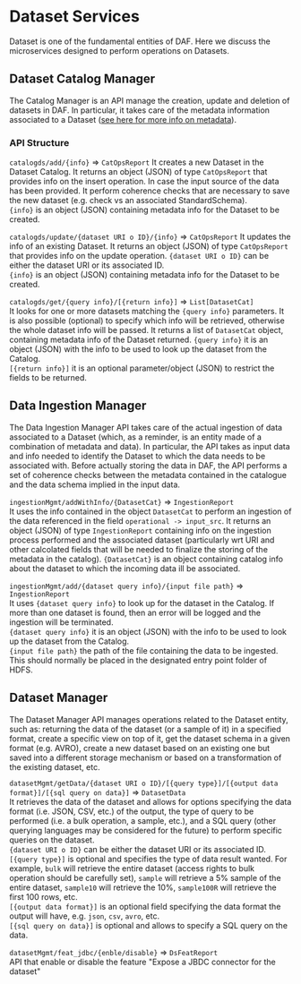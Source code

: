 # Dataset Services
Dataset is one of the fundamental entities of DAF. Here we discuss the microservices designed to perform operations on Datasets.

## Dataset Catalog Manager
The Catalog Manager is an API manage the creation, update and deletion of datasets in DAF. In particular, it takes care of the metadata information associated to a Dataset ([see here for more info on metadata](https://github.com/lilloraffa/daf-datamgmt/blob/master/datamgmt/metadata/dataset_metadata.md)).

### API Structure
`catalogds/add/{info}` => `CatOpsReport`
It creates a new Dataset in the Dataset Catalog. It returns an object (JSON) of type `CatOpsReport` that provides info on the insert operation. In case the input source of the data has been provided. It perform coherence checks that are necessary to save the new dataset (e.g. check vs an associated StandardSchema).   
`{info}` is an object (JSON) containing metadata info for the Dataset to be created.

`catalogds/update/{dataset URI o ID}/{info}` => `CatOpsReport`
It updates the info of an existing Dataset. It returns an object (JSON) of type `CatOpsReport` that provides info on the update operation.
`{dataset URI o ID}` can be either the dataset URI or its associated ID.  
`{info}` is an object (JSON) containing metadata info for the Dataset to be created.

`catalogds/get/{query info}/[{return info}]` => `List[DatasetCat]`  
It looks for one or more datasets matching the `{query info}` parameters. It is also possible (optional) to specify which info will be retrieved, otherwise the whole dataset info will be passed. It returns a list of `DatasetCat` object, containing metadata info of the Dataset returned.
`{query info}` it is an object (JSON) with the info to be used to look up the dataset from the Catalog.  
`[{return info}]` it is an optional parameter/object (JSON) to restrict the fields to be returned.

## Data Ingestion Manager
The Data Ingestion Manager API takes care of the actual ingestion of data associated to a Dataset (which, as a reminder, is an entity made of a combination of metadata and data). In particular, the API takes as input data and info needed to identify the Dataset to which the data needs to be associated with. Before actually storing the data in DAF, the API performs a set of coherence checks between the metadata contained in the catalogue and the data schema implied in the input data.

`ingestionMgmt/addWithInfo/{DatasetCat}` => `IngestionReport`  
It uses the info contained in the object `DatasetCat` to perform an ingestion of the data referenced in the field `operational -> input_src`. It returns an object (JSON) of type `IngestionReport` containing info on the ingestion process performed and the associated dataset (particularly wrt URI and other calcolated fields that will be needed to finalize the storing of the metadata in the catalog).
`{DatasetCat}` is an object containing catalog info about the dataset to which the incoming data ill be associated.  

`ingestionMgmt/add/{dataset query info}/{input file path}` => `IngestionReport`  
It uses `{dataset query info}` to look up for the dataset in the Catalog. If more than one dataset is found, then an error will be logged and the ingestion will be terminated.  
`{dataset query info}` it is an object (JSON) with the info to be used to look up the dataset from the Catalog.  
`{input file path}` the path of the file containing the data to be ingested. This should normally be placed in the designated entry point folder of HDFS.


## Dataset Manager
The Dataset Manager API manages operations related to the Dataset entity, such as: returning the data  of the dataset (or a sample of it) in a specified format, create a specific view on top of it, get the dataset schema in a given format (e.g. AVRO), create a new dataset based on an existing one but saved into a different storage mechanism or based on a transformation of the existing dataset, etc.

`datasetMgmt/getData/{dataset URI o ID}/[{query type}]/[{output data format}]/[{sql query on data}]` => `DatasetData`  
It retrieves the data of the dataset and allows for options specifying the data format (i.e. JSON, CSV, etc.) of the output, the type of query to be performed (i.e. a bulk operation, a sample, etc.), and a SQL query (other querying languages may be considered for the future) to perform specific queries on the dataset.  
`{dataset URI o ID}` can be either the dataset URI or its associated ID.  
`[{query type}]` is optional and specifies the type of data result wanted. For example, `bulk` will retrieve the entire dataset (access rights to bulk operation should be carefully set), `sample` will retrieve a 5% sample of the entire dataset, `sample10` will retrieve the 10%, `sample100R` will retrieve the first 100 rows, etc.  
`[{output data format}]` is an optional field specifying the data format the output will have, e.g. `json`, `csv`, `avro`, etc.  
`[{sql query on data}]` is optional and allows to specify a SQL query on the data.

`datasetMgmt/feat_jdbc/{enble/disable}` => `DsFeatReport`  
API that enable or disable the feature "Expose a JBDC connector for the dataset"
